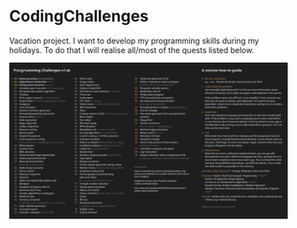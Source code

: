 # CodingChallenges

Vacation project. I want to develop my programming skills during my holidays. To do that I will realise all/most of the quests listed below.

![Challenges](https://github.com/zaqs114/CodingChallenges/blob/master/proigrammingchallenges14.jpg?raw=true)
